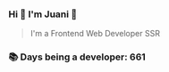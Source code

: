 ### Hi 👋 I&#39;m Juani 🦁

> I&#39;m a Frontend Web Developer SSR

### 📚 Days being a developer: 661

